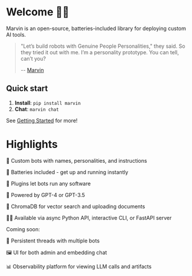 # Welcome 🤖💬

Marvin is an open-source, batteries-included library for deploying custom AI tools. 

> "Let’s build robots with Genuine People Personalities," they said. So they tried it out with me. I’m a personality prototype. You can tell, can’t you?
>
> -- [Marvin](https://www.youtube.com/clip/UgkxNj9p6jPFM8eWAmRJiKoPeOmvQxb8viQv)

## Quick start
1. **Install**: `pip install marvin`
2. **Chat**: `marvin chat`

See [Getting Started](getting_started/installation.md) for more!

# Highlights

🤖 Custom bots with names, personalities, and instructions

🔋 Batteries included - get up and running instantly

🔌 Plugins let bots run any software 

📡 Powered by GPT-4 or GPT-3.5

🌈 ChromaDB for vector search and uploading documents

🧑‍💻 Available via async Python API, interactive CLI, or FastAPI server

Coming soon:

💬 Persistent threads with multiple bots

🖼️ UI for both admin and embedding chat

📊 Observability platform for viewing LLM calls and artifacts
